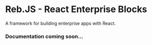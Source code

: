 # Reb.JS - React Enterprise Blocks

A framework for building enterprise apps with React.

### Documentation coming soon...
